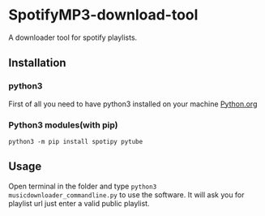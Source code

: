 # SpotifyMP3-download-tool
A downloader tool for spotify playlists.
## Installation
### python3
First of all you need to have python3 installed on your machine
[Python.org](https://www.python.org/)
### Python3 modules(with pip)
`python3 -m pip install spotipy pytube`
## Usage
Open terminal in the folder and type `python3 musicdownloader_commandline.py` to use the software. It will ask you for playlist url just enter a valid public playlist.
